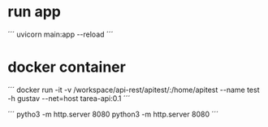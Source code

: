 # run app
´´´
uvicorn main:app --reload
´´´
# docker container
´´´
docker run -it -v /workspace/api-rest/apitest/:/home/apitest --name test -h gustav --net=host tarea-api:0.1
´´´

´´´
pytho3 -m http.server 8080
python3 -m http.server 8080
´´´